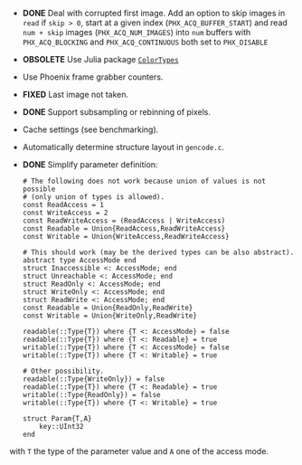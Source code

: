 - **DONE** Deal with corrupted first image.  Add an option to skip images in
  `read` if `skip > 0`, start at a given index (`PHX_ACQ_BUFFER_START`) and
  read `num + skip` images (`PHX_ACQ_NUM_IMAGES`) into `num` buffers with
  `PHX_ACQ_BLOCKING` and `PHX_ACQ_CONTINUOUS` both set to `PHX_DISABLE`

- **OBSOLETE** Use Julia package
  [`ColorTypes`](https://github.com/JuliaGraphics/ColorTypes.jl)

- Use Phoenix frame grabber counters.

- **FIXED** Last image not taken.

- **DONE** Support subsampling or rebinning of pixels.

- Cache settings (see benchmarking).

- Automatically determine structure layout in `gencode.c`.

- **DONE** Simplify parameter definition:

  ````
  # The following does not work because union of values is not possible
  # (only union of types is allowed).
  const ReadAccess = 1
  const WriteAccess = 2
  const ReadWriteAccess = (ReadAccess | WriteAccess)
  const Readable = Union{ReadAccess,ReadWriteAccess}
  const Writable = Union{WriteAccess,ReadWriteAccess}

  # This should work (may be the derived types can be also abstract).
  abstract type AccessMode end
  struct Inaccessible <: AccessMode; end
  struct Unreachable <: AccessMode; end
  struct ReadOnly <: AccessMode; end
  struct WriteOnly <: AccessMode; end
  struct ReadWrite <: AccessMode; end
  const Readable = Union{ReadOnly,ReadWrite}
  const Writable = Union{WriteOnly,ReadWrite}

  readable(::Type{T}) where {T <: AccessMode} = false
  readable(::Type{T}) where {T <: Readable} = true
  writable(::Type{T}) where {T <: AccessMode} = false
  writable(::Type{T}) where {T <: Writable} = true

  # Other possibility.
  readable(::Type{WriteOnly}) = false
  readable(::Type{T}) where {T <: Readable} = true
  writable(::Type{ReadOnly}) = false
  writable(::Type{T}) where {T <: Writable} = true

  struct Param{T,A}
      key::UInt32
  end
  ````

with `T` the type of the parameter value and `A` one of the access mode.
